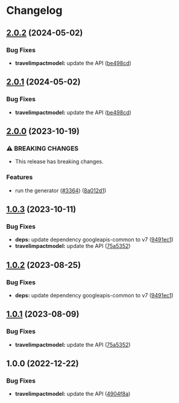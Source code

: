 # Changelog

## [2.0.2](https://github.com/googleapis/google-api-nodejs-client/compare/travelimpactmodel-v2.0.1...travelimpactmodel-v2.0.2) (2024-05-02)


### Bug Fixes

* **travelimpactmodel:** update the API ([be498cd](https://github.com/googleapis/google-api-nodejs-client/commit/be498cde964258f31edd0d32e5032555b4bf0211))

## [2.0.1](https://github.com/googleapis/google-api-nodejs-client/compare/travelimpactmodel-v2.0.0...travelimpactmodel-v2.0.1) (2024-05-02)


### Bug Fixes

* **travelimpactmodel:** update the API ([be498cd](https://github.com/googleapis/google-api-nodejs-client/commit/be498cde964258f31edd0d32e5032555b4bf0211))

## [2.0.0](https://github.com/googleapis/google-api-nodejs-client/compare/travelimpactmodel-v1.0.3...travelimpactmodel-v2.0.0) (2023-10-19)


### ⚠ BREAKING CHANGES

* This release has breaking changes.

### Features

* run the generator ([#3364](https://github.com/googleapis/google-api-nodejs-client/issues/3364)) ([8a012d1](https://github.com/googleapis/google-api-nodejs-client/commit/8a012d18c1dd5499a087b114eda0f2c22baef203))

## [1.0.3](https://github.com/googleapis/google-api-nodejs-client/compare/travelimpactmodel-v1.0.2...travelimpactmodel-v1.0.3) (2023-10-11)


### Bug Fixes

* **deps:** update dependency googleapis-common to v7 ([9491ec1](https://github.com/googleapis/google-api-nodejs-client/commit/9491ec1cdc3c413e7d73edcfcd59cf5c28a7c855))
* **travelimpactmodel:** update the API ([75a5352](https://github.com/googleapis/google-api-nodejs-client/commit/75a53526311c82b6990ca3d30dd7803ff266149d))

## [1.0.2](https://github.com/googleapis/google-api-nodejs-client/compare/travelimpactmodel-v1.0.1...travelimpactmodel-v1.0.2) (2023-08-25)


### Bug Fixes

* **deps:** update dependency googleapis-common to v7 ([9491ec1](https://github.com/googleapis/google-api-nodejs-client/commit/9491ec1cdc3c413e7d73edcfcd59cf5c28a7c855))

## [1.0.1](https://github.com/googleapis/google-api-nodejs-client/compare/travelimpactmodel-v1.0.0...travelimpactmodel-v1.0.1) (2023-08-09)


### Bug Fixes

* **travelimpactmodel:** update the API ([75a5352](https://github.com/googleapis/google-api-nodejs-client/commit/75a53526311c82b6990ca3d30dd7803ff266149d))

## 1.0.0 (2022-12-22)


### Bug Fixes

* **travelimpactmodel:** update the API ([4904f8a](https://github.com/googleapis/google-api-nodejs-client/commit/4904f8a81351dc38b4f9a22a71f5d3413727caef))
